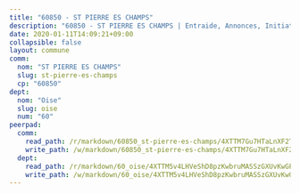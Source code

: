 ```yaml
---
title: "60850 - ST PIERRE ES CHAMPS"
description: "60850 - ST PIERRE ES CHAMPS | Entraide, Annonces, Initiatives"
date: 2020-01-11T14:09:21+09:00
collapsible: false
layout: commune
comm:
  nom: "ST PIERRE ES CHAMPS"
  slug: st-pierre-es-champs
  cp: "60850"
dept:
  nom: "Oise"
  slug: oise
  num: "60"
peerpad:
  comm:
    read_path: /r/markdown/60850_st-pierre-es-champs/4XTTM7Gu7HTaLnXF2TMhyVxJY3va8rGFSHimJzi5cSzG4qMiR
    write_path: /w/markdown/60850_st-pierre-es-champs/4XTTM7Gu7HTaLnXF2TMhyVxJY3va8rGFSHimJzi5cSzG4qMiR-K3TgUFGsZSHiBWWwoSGTu8posUpFPv4B46WJPg3X4PaRmGysPMLhFWw4yrY1hxNiC4yA7BQNZWWwNi94NsE2pvhMMBG6mHtyEkVL4cuUFhPHygBs6infojW8Qb5uwgxQq87hBmKo
  dept:
    read_path: /r/markdown/60_oise/4XTTM5v4LHVeShD8pzKwbruMASSzGXUvKwGPyPNR6Aq6aruGY
    write_path: /w/markdown/60_oise/4XTTM5v4LHVeShD8pzKwbruMASSzGXUvKwGPyPNR6Aq6aruGY-K3TgTfEPmBuMGxs3WizC7aafmuSUvuvwsE7nM986pS4fEczEhokrfL1mXNtU722XatpEcDhfhLf5xd24JkCKBD4DcQHeF5CYjEkAVzDN3PuQerZfYGZ5zy2XFcJNh2Z1pYjLoQTn
---
```


